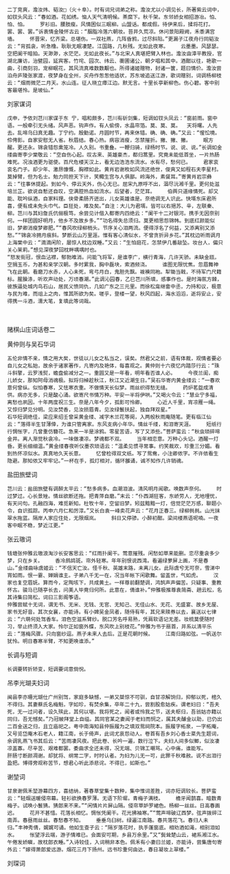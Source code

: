 <!-- { "loadSidebar": true } -->
    二丁竞爽，澹汝炜、韬汝□（火＋阜）。时有词兄词弟之称。澹汝尤以小调见长，所著紫云词中，如钗头风云：“春如酒。花如绣。恼人天气清明候。茶縻下。秋千架。东邻娇女相招游冶。怕、怕、怕。    罗衫旧。腰肢瘦。风情困似三眠柳。山盟话。都成假。待伊来后，揉将花打。罢、罢、罢。”诉衷情金陵怀古云：“胭脂冷落六朝妆。苔井久荒凉。休问景阳殿阙，禾黍满宫墙。    怀晋宋，忆齐梁。总堪伤。一双社燕，几阵昏鸦，过尽斜阳。”更漏子江夜舟行同韬汝云：“背孤衾，听急橹。耿耿无眠凄楚。江国路，几秋残。无如此夜寒。    云墨墨。风瑟瑟。空把阑干暗拍。天渺渺，水茫茫。无如此夜长。”与北宋人真堪把臂入林也。澹汝由漳平教授，官湖北廉访，治甓园，延宾客。竹垞、园次、纬云、蘅圃诸公，朝夕唱和其中。酒酣以往，艳歌一曲，引商刻羽，宠柳眠花，其风流真难数数觏也。所得诸姬赠物，封诸一箧，题曰情价。澹汝尝泊舟庐陵张家渡，夜梦身在全州，买舟作怱怱他适状，苏东坡追送江游，歌词赠别，词调杨柳枝云：“烟雨微茫二月天。水山连。征人晓立瘴江边。默无言。十里长亭新柳色。伤心碧。客中别客最堪怜。是坡仙。”

刘家谋词

    戊申，予依刘芑川家谋于东 宁，唱和颇多，芑川有斫剑集，短调如钗头凤云：“窗前雨。窗中语。一般牵引无头绪。风声恶。钩声作。有人偷傍，水晶帘箔。莫、莫、莫。  天将曙。人先去。乱啼乌臼真无趣。丁宁约。殷勤诺。月圆时节，再来休错。确、确、确。”又云：“惺忪境。伶俜影。自家安慰无人省。秋眉结。春心热。病容消瘦，怎禁摧折。撇、撇、撇。    眠方醒。更还永。锦衾错怨熏笼冷。人久别。书重叠。一鞭归骑，绿杨时节。说、说、说。”长调如金缕曲寄李少棠敬云：“空自伤心起。叹古来、英雄豪杰，都归蒿里。究竟未能低首坐，一片热肠难死。况浊酒更为驱使。百尺危楼天汉上，看无边浩浩东流水。水有尽，愁何已。    君家衮衮名门子。却少年、激昂慷慨，胸襟如此。黄肖岩谢枚如风流还绝世，俊爽又如程石夫李星村。莫掉臂，但为名士。勉力同担天下计，笑鲰生宫与人俱鄙。岭海外，素餐耳。”寄黄肖岩宗彝云：“往事休提起。到如今、停云天外，伤心无已。屈宋九原呼不出，涸尽沅湘千里。更何处滋培兰芷。欲说自慙还自叹，空满腔热血如流水。后望者，茫茫耳。    伯舆只道缘情死。却又能、耽吟纵酒，自家料理。侠骨柔肠齐迸出，儿女英雄谁是。奈绝调无人识此。快壻东床君所喜，便有成未免头巾气。臣狂处，难及矣。”自注：大儿为君壻。皆可以右挹苏、辛，左联秦、柳。芑川与其妇詹氏伉俪极笃，余尝见计偕入都寄内四绝云：“阑干十二对银河。携手无因奈别何。一样团圆好明月，他乡不及故乡多。”“功名得失总须归。莫更相思怨锦帏。到底红颜能似旧，梦卿消瘦梦卿肥。”“春风吹绿柳梢头。节序关心泪两流。便得浮名了何益，又添离别又添愁。”“锦衾冷拥月痕斜。梦断云山万里涯。惟有客心清似水，不曾贪折异乡花。”其枕边听雨调月上海棠中云：“滴滴闲阶，屡惊人枕边双睡。”又云：“生怕庭花，怎禁伊几番敲坠。妆台人，偏只关心茉莉。”想见深夜梦回枕畔喁喁时也。
    “怒发街冠，恨血沾襟，郁勃难消。问能飞将军，是谁李广，横行青海，几许天骄。未缺金瓯，空捐玉币，为甚和亲学汉朝。多时累我，胸中磊块，索酒频浇。    谁图无限忧焦。忽眉舞神飞在此朝。看磨刀水赤，人心未死，弯弓月白，鬼胆先飘。袯襫同袍。犁锄当戟，不待军门尺籍标。腥臊涤，听欢声动处，万顷春潮。”此调沁园春，乙巳芑川所填，感事作也。是时海氛方棘，彼族逼处城内鸟石山，居民义愤同仇，几如广东之三元里。而徐松龛继畲中丞，力持和议，极意与民为难，而俎上之肉，惟其所欲为矣。嗟乎，登楼一望，秋风四起，海水滔滔，逝将安止，安得携一斗酒，濡大笔，复填此等词哉。

　
 
赌棋山庄词话卷二

黄仲则与吴石华词

    五伦非情不亲，情之用大矣，世徒以儿女之私当之，误矣。然君父之前，语有体裁，观情者要必自儿女之私始，故余于诸家著作，凡寄内及艳体，每喜观之。黄仲则十六夜忆内踏莎行云：“珠斗斜擎，云罗浅熨，蟾盘偷减分之一。重圆又是一年看，明年看否谁人必。    今夜兰闺，痴儿娇女，那知阿母消魂极。拟将归棹趁秋江，秋江又近潮生日。”吴石华寄内黄金缕云：“一春欢意何曾纵。似怕春寒，又怯寒衣重。不做情天长似梦。雨丝织得愁无缝。    药炉茗盌成清供。病亦无多，只是酸心涌。欲寄尺书情万种。平安一半将伊哄。”又喝火令云：“慧业宁多福，离愁也夙因。十年两度祝三生。奈是八年今夕，孤影可怜卿。    心近人千里，宵凉雁一绳。又惊归梦见分明。见汝焚香，见汝损眉青。见汝绿鬟扶起，独自拜双星。”
    石华短调绝佳，梁应来绍壬曾采黄金缕、减字木兰花等阕，入两般秋雨庵随笔。更有临江仙云：“落得半生甘薄倖，为谁只管离家。东风支病小年华。情丝千缕，和泪寄天涯。    短纸行行惆怅字，几曾重仿簪花。急来一半是涂鸦。零星苦语，写了又添些。”菩萨蛮云：“秋虫琐碎啼金井。离人渐觉秋衾冷。一味做凄凉。梦魂都不双。    当年相恋意。万种心头记。酒醒一灯昏。更长细细温。”黄金缕春夜听仪墨农琐语云：“温柔见惯寻常事。约笑裁欢，珍重三分媚。看到热怀凉似水。真真地久天长意。    忆曾检得双文纸。写了鸳鸯，小注卿侬字。不许侬看生隐避。那知侬又牢牢记。”一杯在手，孤灯相对，循环雒诵，诚不知作几许销魂。

盐田旅壁词

    芑川云：盐田旅壁有调醉太平云：“愁多病多。血潮泪波。清风明月闻歌。唤数声奈何。    时过梦过。心长景矬。情丝欲断还拖。把青萍自磨。”末云：“仆西湖狂客，东峤劳人，无地埋忧，有天问句。孔融四海，难觅新知。杜牧十年，空留旧梦。矧兹黯黯一灯，倍觉茫茫万感，聊题小令，自识孤踪。丙申六月仁和厉淳。”又长白袁一峰卖花声云：“花月正春三。绿柳毵毵。山光抹翠水拖蓝。隔岸人家应住处，无限烟岚。    斜日又停骖。小醉初酣。梁间楼燕语呢喃。一夜客中眠不稳，梦近江更。”

张云璈词

    钱塘张仲雅云璈浪淘沙长安客思云：“红雨扑阑干。莺意摧残。闲愁如草来能删。恋尽重衾多少梦，只在乡关。    香冷鹧鸪斑。帘外轻寒。年年别恨说西湾。看遍绿萝屏上画，不是春山。”金缕曲咏虞姬云：“不信天亡汝。怪千秋、英雄末路，未离儿女。此际虞兮无可奈，雪涕中宵如雨。恨一霎、婵娟谁主。子弟八千无一在，况当年帐下闲歌舞。留盖世，气如虎。    汉家也复空眉妩。算而今，定陶垓下，共成黄土。一样尊前翻楚调，鸿鹄声声偏苦。只疑事、重教怀古。骏马已随亭长去，问美人毕竟归何所。此意在，倩谁补。”仲雅极推尊袁简斋、趟云松，名其诗集曰简松，词曰三影阁筝语。
    仲雅尝赋十无词，谓无书、无米、无钱、无官、无知己、无佳山水、无花、无盛宴、故乡无屋、家书无好音。其次女襄，亦能诗。有小婢吴金凤者，随侍有年，其兄来赎券以去，襄送以七律云：“六萌何处驾香车。泪色空滋系臂纱。脱口芳名呼易熟，凭肩软语记无差。妆梳莫便随时习，举止终须入大家。怜尔正如窗外蝶，东风吹上别枝花。”仲雅为书于扇首，并系以清平乐云：“落梅风骤。只向窗纱逗。燕子未来人去后。正是花朝时候。    江南归路如弦。一帆送尔犹怜。明日春寒半臂，不知更唤谁添。”

长调与短调

    长调要转折矫变，短调要词意倘怳。

吊李光瑚夫妇词

    闽县李亦珊光瑚仕广州别驾，家庭多缺憾，一弟又桀惊不可驯，自甘凉解饷归，抑郁以死，棺久不得归。其妻蔡氏名梅魁，字如珍，有焚余集，卒年二十九，尝割股愈姑疾。谓老妇曰：“吾夫死，无一过问者，设久殡此，其何以堪。我将死之，闻者或怜我之节，送夫枢归，吾翁姑亦籍以同归，吾无憾矣。”乃冠帔拜堂上自缢。其同官某之妻闻于老妇而悯之，属其夫醵金以助，已仍出二百金送之归，且立庙祀之。粤中南海知县仲振履为之填双鸳祠院本。振履字柘泉，一字柘庵，又号览岱庵木石老人，籍江南，长于倚声，此词尤哀怨动人。卷首有吾乡刘心香士棻先生题词，余调乳燕飞书其后云：“苦雨凄风夜。把此卷、长吟一遍，数行泣下。夫妇人间多似鲫，似汝凄凉盖寡。尽辛苦、艰难都罢。委曲求全还未得，况无端、贝锦工嘲骂。心中痛，谁能写。    肝肠寸断颜凋谢。却犹将、纲常二字，时时认者。为妇为儿无一可，此罪千秋难赦。说不出泪行盈把。博得旁观称苦节，想君心听此添悲诧。不得已，如斯也。”

谢堃词

    甘泉谢佩禾堃游幕四方，喜结纳，著春草堂集十数种，集中惟词差胜，词亦短调较长。菩萨蛮云：“轻烟送暖侵帘幕。轻衫欲换春罗薄。无语下阶墀。青梅子满枝。    檐牙闻鹊喜。暗数青梅子。试唤小鬟猜。猜郎来不来。”“闲情片片屏山隔。侵帘草妒罗裙色。杨柳一丝丝。日高春画迟。    花开不甚惜。花落长相忆。惆怅凭阑干。花光拂袖寒。”“莺声啼破辽西梦。弦声拨碎江南弄。春昼雨丝丝。春愁春不知。    垂垂乌臼树。绿遍江南路。春共落花飞。春归人未归。”丰神秀倩，娓娓可诵。他如生查子云：“隔岁落花时，执手蓬窗底。相劝酒如渑，相别泪如水。    怅望浮云端，游子情难已。会面安可期，乡县万余里。”又“鬓耸楚山云，裙系湘江水。午倦发娇瞋，故枕郎衣睡。”入诗较佳，入词稍非本色。佩禾有小妻曰兰姬，亦能诗，尝集唐句寄外云：“嫁得萧郎爱远游。烟花三月下扬州。远书珍重何由达，春日凝妆上翠楼。”

刘琛词


